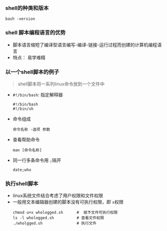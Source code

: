 ### shell的种类和版本


```
bash -version
```


### shell 脚本编程语言的优势

* 脚本语言缩短了编译型语言编写-编译-链接-运行过程而创建的计算机编程语言
* 特点： 易学难精


### 以一个shell脚本的例子

> shell脚本将一系列linux命令放到一个文件中

* `#!/bin/bash`: 指定解释器
    ```
    #!/bin/bash
    #!/bin/sh
    ```
* 命令组成
    ```
    命令名称 -选项 参数 
    ```
* 查看帮助命令
    ```
    man [命令名称]
    ```
* 同一行多条命令用 `;`隔开
    ```
    date;who
    ```

### 执行shell脚本

* linux系统文件结合考虑了用户权限和文件权限
* 一般用文本编辑器创建的脚本没有可执行权限，即 `x`权限
    ```
    chmod u+x whologged.sh      #  赋予文件可执行权限
    ls -l whologged.sh          # 查看文件权限
    ./wholgged.sh               # 执行文件
    ```
  
  
  
